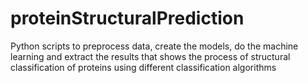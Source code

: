 # proteinStructuralPrediction
Python scripts to preprocess data, create the models, do the machine learning and extract the results that shows the process of structural classification of proteins using different classification algorithms
